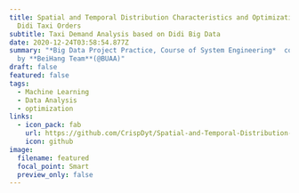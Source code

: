 ```yaml
---
title: Spatial and Temporal Distribution Characteristics and Optimization of
  Didi Taxi Orders
subtitle: Taxi Demand Analysis based on Didi Big Data
date: 2020-12-24T03:58:54.877Z
summary: "*Big Data Project Practice, Course of System Engineering*  cooperated
  by **BeiHang Team**(@BUAA)"
draft: false
featured: false
tags:
  - Machine Learning
  - Data Analysis
  - optimization
links:
  - icon_pack: fab
    url: https://github.com/CrispDyt/Spatial-and-Temporal-Distribution-Characteristics-and-Optimization-of-Didi-Taxi-Orders
    icon: github
image:
  filename: featured
  focal_point: Smart
  preview_only: false
---
```

